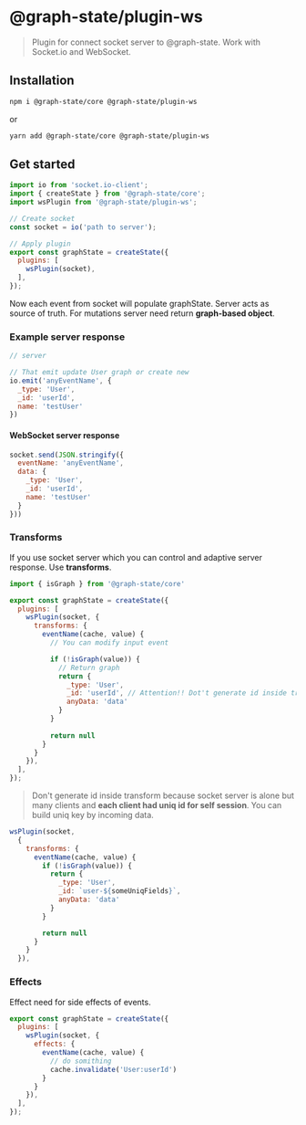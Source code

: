 # @graph-state/plugin-ws

> Plugin for connect socket server to @graph-state. Work with Socket.io and WebSocket.

## Installation

```sh
npm i @graph-state/core @graph-state/plugin-ws
```

or

```sh
yarn add @graph-state/core @graph-state/plugin-ws
```

## Get started

```jsx
import io from 'socket.io-client';
import { createState } from '@graph-state/core';
import wsPlugin from '@graph-state/plugin-ws';

// Create socket
const socket = io('path to server');

// Apply plugin
export const graphState = createState({
  plugins: [
    wsPlugin(socket),
  ],
});


```

Now each event from socket will populate graphState. Server acts as source of truth.
For mutations server need return **graph-based object**.

### Example server response

```jsx
// server

// That emit update User graph or create new
io.emit('anyEventName', {
  _type: 'User',
  _id: 'userId',
  name: 'testUser'
})

```

#### WebSocket server response
```jsx
socket.send(JSON.stringify({
  eventName: 'anyEventName',
  data: {
    _type: 'User',
    _id: 'userId',
    name: 'testUser'
  }
}))
```


### Transforms

If you use socket server which you can control and adaptive server response. Use **transforms**.

```jsx
import { isGraph } from '@graph-state/core'

export const graphState = createState({
  plugins: [
    wsPlugin(socket, {
      transforms: {
        eventName(cache, value) {
          // You can modify input event

          if (!isGraph(value)) {
            // Return graph
            return {
              _type: 'User',
              _id: 'userId', // Attention!! Dot't generate id inside transform.
              anyData: 'data'
            }
          }
          
          return null
        }
      }
    }),
  ],
});

```

> Don't generate id inside transform because socket server is alone 
> but many clients and **each client had uniq id for self session**.
> You can build uniq key by incoming data.

```js
wsPlugin(socket,
  {
    transforms: {
      eventName(cache, value) {
        if (!isGraph(value)) {
          return {
            _type: 'User',
            _id: `user-${someUniqFields}`,
            anyData: 'data'
          }
        }

        return null
      }
    }
  }),
```

### Effects
Effect need for side effects of events.

```jsx
export const graphState = createState({
  plugins: [
    wsPlugin(socket, {
      effects: {
        eventName(cache, value) {
          // do somithing
          cache.invalidate('User:userId')
        }
      }
    }),
  ],
});
```
